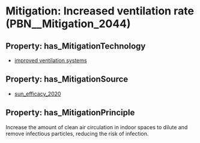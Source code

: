 # Mitigation: __Increased ventilation rate__ (PBN__Mitigation_2044)

## Property: has_MitigationTechnology

* [improved ventilation systems](../Technology/PBN__Technology_249)

## Property: has_MitigationSource

* [sun_efficacy_2020](../Article/PBN__Article_125)

## Property: has_MitigationPrinciple

Increase the amount of clean air circulation in indoor spaces to dilute and remove infectious particles, reducing the risk of infection.

